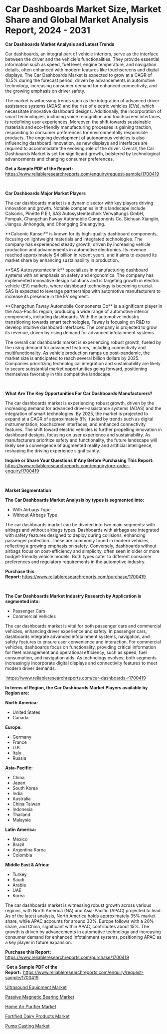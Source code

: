 <p><h1>Car Dashboards Market Size, Market Share and Global Market Analysis Report, 2024 - 2031</h1></p><p><strong>Car Dashboards Market Analysis and Latest Trends</strong></p>
<p><p>Car dashboards, an integral part of vehicle interiors, serve as the interface between the driver and the vehicle's functionalities. They provide essential information such as speed, fuel level, engine temperature, and navigation details, often enhanced with modern features like touchscreens and digital displays. The Car Dashboards Market is expected to grow at a CAGR of 10.5% during the forecast period, driven by advancements in automotive technology, increasing consumer demand for enhanced connectivity, and the growing emphasis on driver safety.</p><p>The market is witnessing trends such as the integration of advanced driver-assistance systems (ADAS) and the rise of electric vehicles (EVs), which necessitate innovative dashboard designs. Additionally, the incorporation of smart technologies, including voice recognition and touchscreen interfaces, is redefining user experiences. Moreover, the shift towards sustainable materials and eco-friendly manufacturing processes is gaining traction, responding to consumer preferences for environmentally responsible products. The ongoing development of autonomous vehicles is also influencing dashboard innovation, as new displays and interfaces are required to accommodate the evolving role of the driver. Overall, the Car Dashboards Market is set for significant growth, bolstered by technological advancements and changing consumer preferences.</p></p>
<p><strong>Get a Sample PDF of the Report:&nbsp;</strong> <a href="https://www.reliableresearchreports.com/enquiry/request-sample/1700419?utm_campaign=3&utm_medium=2&utm_source=Github&utm_content=ia&utm_term=21102024&utm_id=car-dashboards">https://www.reliableresearchreports.com/enquiry/request-sample/1700419</a></p>
<p>&nbsp;</p>
<p><strong>Car Dashboards Major Market Players</strong></p>
<p><p>The car dashboards market is a dynamic sector with key players driving innovation and growth. Notable companies in this landscape include Calsonic, Pinette P.E.I, SAS Autosystemtechnik Verwaltungs GmbH, Fompak, Changchun Faway Automobile Components Co, Sichuan Xianglin, Jiangsu Jinhongda, and Chongqing Shuangying.</p><p>**Calsonic Kansei** is known for its high-quality dashboard components, focusing on lightweight materials and integrated technologies. The company has experienced steady growth, driven by increasing vehicle production and advancements in automotive electronics. Its revenue reached approximately $4 billion in recent years, and it aims to expand its market share by enhancing sustainability in production.</p><p>**SAS Autosystemtechnik** specializes in manufacturing dashboard systems with an emphasis on safety and ergonomics. The company has implemented innovative design solutions and is targeting growth in electric vehicle (EV) markets, where dashboard technology is becoming crucial. SAS is expected to leverage partnerships with automotive manufacturers to increase its presence in the EV segment.</p><p>**Changchun Faway Automobile Components Co** is a significant player in the Asia-Pacific region, producing a wide range of automotive interior components, including dashboards. With the automotive industry transitioning towards smart technologies, Faway is focusing on R&D to develop intuitive dashboard interfaces. The company is projected to grow its revenue, driven by rising demand for advanced infotainment systems.</p><p>The overall car dashboards market is experiencing robust growth, fueled by the rising demand for advanced features, including connectivity and multifunctionality. As vehicle production ramps up post-pandemic, the market size is anticipated to reach several billion dollars by 2025. Companies prioritizing technological integration and sustainability are likely to secure substantial market opportunities going forward, positioning themselves favorably in this competitive landscape.</p></p>
<p>&nbsp;</p>
<p><strong>What Are The Key Opportunities For Car Dashboards Manufacturers?</strong></p>
<p><p>The car dashboards market is experiencing robust growth, driven by the increasing demand for advanced driver-assistance systems (ADAS) and the integration of smart technologies. By 2025, the market is projected to expand at a CAGR of approximately 8%, fueled by trends such as digital instrumentation, touchscreen interfaces, and enhanced connectivity features. The shift toward electric vehicles is further propelling innovation in dashboard designs, focusing on user experience and sustainability. As manufacturers prioritize safety and functionality, the future landscape will likely see a convergence of augmented reality and artificial intelligence, reshaping the driving experience significantly.</p></p>
<p><strong>Inquire or Share Your Questions If Any Before Purchasing This Report:</strong> <a href="https://www.reliableresearchreports.com/enquiry/pre-order-enquiry/1700419?utm_campaign=3&utm_medium=2&utm_source=Github&utm_content=ia&utm_term=21102024&utm_id=car-dashboards">https://www.reliableresearchreports.com/enquiry/pre-order-enquiry/1700419</a></p>
<p>&nbsp;</p>
<p><strong>Market Segmentation</strong></p>
<p><strong>The Car Dashboards Market Analysis by types is segmented into:</strong></p>
<p><ul><li>With Airbags Type</li><li>Without Airbags Type</li></ul></p>
<p><p>The car dashboards market can be divided into two main segments: with airbags and without airbags types. Dashboards with airbags are integrated with safety features designed to deploy during collisions, enhancing passenger protection. These are commonly found in modern vehicles, reflecting a growing emphasis on safety. Conversely, dashboards without airbags focus on cost-efficiency and simplicity, often seen in older or more budget-friendly vehicle models. Both types cater to different consumer preferences and regulatory requirements in the automotive industry.</p></p>
<p><strong>Purchase this Report:&nbsp;</strong><a href="https://www.reliableresearchreports.com/purchase/1700419?utm_campaign=3&utm_medium=2&utm_source=Github&utm_content=ia&utm_term=21102024&utm_id=car-dashboards">https://www.reliableresearchreports.com/purchase/1700419</a></p>
<p>&nbsp;</p>
<p><strong>The Car Dashboards Market Industry Research by Application is segmented into:</strong></p>
<p><ul><li>Passenger Cars</li><li>Commercial Vehicles</li></ul></p>
<p><p>The car dashboards market is vital for both passenger cars and commercial vehicles, enhancing driver experience and safety. In passenger cars, dashboards integrate advanced infotainment systems, navigation, and safety features to ensure user convenience and interaction. For commercial vehicles, dashboards focus on functionality, providing critical information for fleet management and operational efficiency, such as speed, fuel consumption, and navigation aids. As technology evolves, both segments increasingly incorporate digital displays and connectivity features to meet modern driver demands.</p></p>
<p><a href="https://www.reliableresearchreports.com/car-dashboards-r1700419?utm_campaign=3&utm_medium=2&utm_source=Github&utm_content=ia&utm_term=21102024&utm_id=car-dashboards">&nbsp;https://www.reliableresearchreports.com/car-dashboards-r1700419</a></p>
<p><strong>In terms of Region, the Car Dashboards Market Players available by Region are:</strong></p>
<p>
    <p> <strong> North America: </strong>
        <ul>
            <li>United States</li>
            <li>Canada</li>
        </ul>
        </p> 
    <p> <strong> Europe: </strong>
        <ul>
            <li>Germany</li>
            <li>France</li>
            <li>U.K.</li>
            <li>Italy</li>
            <li>Russia</li>
        </ul>
        </p> 
    <p> <strong> Asia-Pacific: </strong>
        <ul>
            <li>China</li>
            <li>Japan</li>
            <li>South Korea</li>
            <li>India</li>
            <li>Australia</li>
            <li>China Taiwan</li>
            <li>Indonesia</li>
            <li>Thailand</li>
            <li>Malaysia</li>
        </ul>
        </p> 
    <p> <strong> Latin America: </strong>
        <ul>
            <li>Mexico</li>
            <li>Brazil</li>
            <li>Argentina Korea</li>
            <li>Colombia</li>
        </ul>
        </p> 
    <p> <strong> Middle East & Africa: </strong>
        <ul>
            <li>Turkey</li>
            <li>Saudi</li>
            <li>Arabia</li>
            <li>UAE</li>
            <li>Korea</li>
        </ul>
    </p>
    </p>
<p><p>The car dashboards market is witnessing robust growth across various regions, with North America (NA) and Asia-Pacific (APAC) projected to lead. As of the latest analysis, North America holds approximately 35% market share, while APAC accounts for around 30%. Europe follows with a 20% share, and China, significant within APAC, contributes about 15%. The growth is driven by advancements in automotive technology and increasing consumer demand for enhanced infotainment systems, positioning APAC as a key player in future expansion.</p></p>
<p><strong>Purchase this Report: </strong><a href="https://www.reliableresearchreports.com/purchase/1700419?utm_campaign=3&utm_medium=2&utm_source=Github&utm_content=ia&utm_term=21102024&utm_id=car-dashboards">https://www.reliableresearchreports.com/purchase/1700419</a></p>
<p>&nbsp;<strong>Get a Sample PDF of the Report:&nbsp;&nbsp;</strong><a href="https://www.reliableresearchreports.com/enquiry/request-sample/1700419?utm_campaign=3&utm_medium=2&utm_source=Github&utm_content=ia&utm_term=21102024&utm_id=car-dashboards">https://www.reliableresearchreports.com/enquiry/request-sample/1700419</a></p>
<p><strong></strong></p>
<p><p><a href="https://issuu.com/reportprime-2/docs/ultrasound-equipment-market-size-20_8fdbc44b5aaaaf?utm_campaign=3&utm_medium=2&utm_source=Github&utm_content=ia&utm_term=21102024&utm_id=car-dashboards">Ultrasound Equipment Market</a></p><p><a href="https://github.com/nifongekclosebn1/Market-Research-Report-List-1/blob/main/passive-magnetic-bearing-market.md?utm_campaign=3&utm_medium=2&utm_source=Github&utm_content=ia&utm_term=21102024&utm_id=car-dashboards">Passive Magnetic Bearing Market</a></p><p><a href="https://issuu.com/reportprime-2/docs/home-air-purifier-market-size-2030._f7c1a03e03c5e9?utm_campaign=3&utm_medium=2&utm_source=Github&utm_content=ia&utm_term=21102024&utm_id=car-dashboards">Home Air Purifier Market</a></p><p><a href="https://www.linkedin.com/pulse/fortified-dairy-products-market-size-share-growth-analysis-x8vge?utm_campaign=3&utm_medium=2&utm_source=Github&utm_content=ia&utm_term=21102024&utm_id=car-dashboards">Fortified Dairy Products Market</a></p><p><a href="https://github.com/maximinauago/Market-Research-Report-List-1/blob/main/pump-casting-market.md?utm_campaign=3&utm_medium=2&utm_source=Github&utm_content=ia&utm_term=21102024&utm_id=car-dashboards">Pump Casting Market</a></p></p>